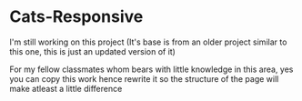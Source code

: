 # Cats-Responsive
I'm still working on this project
   (It's base is from an older project similar to this one, this is just an updated version of it)

For my fellow classmates whom bears with little knowledge in this area, yes you can copy this work hence rewrite it so the structure of the page will make atleast a little difference
